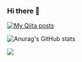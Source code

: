 ### Hi there 👋
[![My Qiita posts](https://qiita-badge.apiapi.app/s/suzusan555/posts.svg)](http://qiita.com/suzusan555)


![Anurag's GitHub stats](https://github-readme-stats.vercel.app/api?username=suzusan555&show_icons=true&theme=tokyonight)

![](https://github-readme-stats.vercel.app/api/top-langs/?username=suzusan555&layout=compact&theme=tokyonight)

<!--
**suzusan555/suzusan555** is a ✨ _special_ ✨ repository because its `README.md` (this file) appears on your GitHub profile.

Here are some ideas to get you started:

- 🔭 I’m currently working on ...
- 🌱 I’m currently learning ...
- 👯 I’m looking to collaborate on ...
- 🤔 I’m looking for help with ...
- 💬 Ask me about ...
- 📫 How to reach me: ...
- 😄 Pronouns: ...
- ⚡ Fun fact: ...
-->


